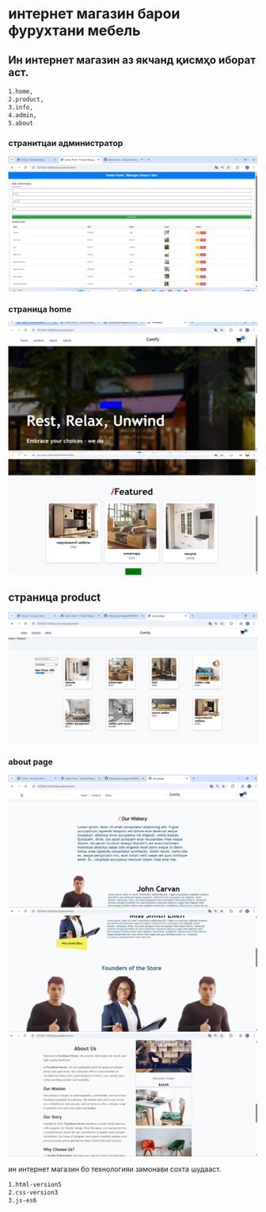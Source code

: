 # интернет магазин барои фурухтани мебель
## Ин интернет магазин аз якчанд қисмҳо иборат аст.
```
1.home,
2.product,
3.info,
4.admin,
5.about
```
### странитцаи администратор
<img src="/src/image.png">

### страница home
<img src="/src/homepage1.png">
<img src="/src/homepage2.png">

## страница product
<img src="/src/productpage.png">

### about page 
<img src="/src/about1.png">
<img src="/src/about2.png">
<img src="/src/about3.png">





ин интернет магазин бо технологияи замонави сохта шудааст.
```
1.html-version5
2.css-version3
3.js-es6
```
